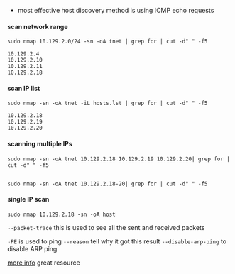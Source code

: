 - most effective host discovery method is using ICMP echo requests

#### scan network range
```shell
sudo nmap 10.129.2.0/24 -sn -oA tnet | grep for | cut -d" " -f5

10.129.2.4
10.129.2.10
10.129.2.11
10.129.2.18
```
#### scan IP list 

```shell
sudo nmap -sn -oA tnet -iL hosts.lst | grep for | cut -d" " -f5

10.129.2.18
10.129.2.19
10.129.2.20
```

#### scanning multiple IPs
```shell
sudo nmap -sn -oA tnet 10.129.2.18 10.129.2.19 10.129.2.20| grep for | cut -d" " -f5


sudo nmap -sn -oA tnet 10.129.2.18-20| grep for | cut -d" " -f5

```
#### single IP scan
```shell
sudo nmap 10.129.2.18 -sn -oA host 
```
`--packet-trace`  this is used to see all the sent and received packets 

`-PE` is used to ping 
`--reason` tell why it got this result
`--disable-arp-ping` to disable ARP ping

[more info](https://nmap.org/book/host-discovery-strategies.html) great resource
